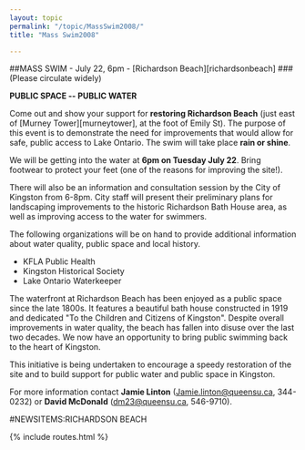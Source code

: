 ```yaml
---
layout: topic
permalink: "/topic/MassSwim2008/"
title: "Mass Swim2008"

---
```


##MASS SWIM  -  July 22, 6pm  -  [Richardson Beach][richardsonbeach]
###(Please circulate widely)

**PUBLIC SPACE -- PUBLIC WATER**

Come out and show your support for **restoring Richardson Beach** (just east of [Murney Tower][murneytower], at the foot of Emily St).
The purpose of this event is to demonstrate the need for improvements that would allow for safe, public access to Lake Ontario.
The swim will take place **rain or shine**.

We will be getting into the water at **6pm on Tuesday July 22**.
Bring footwear to protect your feet (one of the reasons for improving the site!).

There will also be an information and consultation session by the City of Kingston from 6-8pm.
City staff will present their preliminary plans for landscaping improvements to the historic Richardson Bath House area,
as well as improving access to the water for swimmers.

The following organizations will be on hand to provide additional information about water quality, public space and local history.

* KFLA Public Health
* Kingston Historical Society
* Lake Ontario Waterkeeper

The waterfront at Richardson Beach has been enjoyed as a public space since the late 1800s.
It features a beautiful bath house constructed in 1919 and dedicated "To the Children and Citizens of Kingston".
Despite overall improvements in water quality, the beach has fallen into disuse over the last two decades.
We now have an opportunity to bring public swimming back to the heart of Kingston.

This initiative is being undertaken to encourage a speedy restoration of the site and to build support for public water
and public space in Kingston.

For more information contact **Jamie Linton** (Jamie.linton@queensu.ca, 344-0232) or **David McDonald** (dm23@queensu.ca, 546-9710).

#NEWSITEMS:RICHARDSON BEACH

{% include routes.html %}
